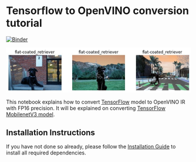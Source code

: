 # Tensorflow to OpenVINO conversion tutorial

[![Binder](https://mybinder.org/badge_logo.svg)](https://mybinder.org/v2/gh/openvinotoolkit/openvino_notebooks/HEAD?filepath=notebooks%2F101-tensorflow-to-openvino%2F101-tensorflow-to-openvino.ipynb)

![coco image](../002-openvino-api/data/classification.jpg)

This notebook explains how to convert [TensorFlow](www.tensorflow.org) model to OpenVINO IR with FP16 precision. It will be explained on converting [TensorFlow MobilenetV3 model](https://github.com/tensorflow/models/tree/master/research/slim/nets/mobilenet).

## Installation Instructions

If you have not done so already, please follow the [Installation Guide](../../README.md) to install all required dependencies.
